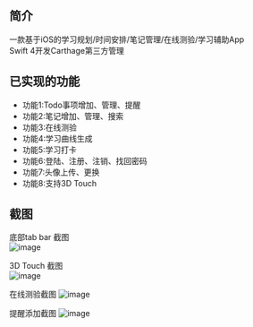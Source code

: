## 简介
一款基于iOS的学习规划/时间安排/笔记管理/在线测验/学习辅助App  
Swift 4开发Carthage第三方管理



## 已实现的功能
- 功能1:Todo事项增加、管理、提醒
- 功能2:笔记增加、管理、搜索
- 功能3:在线测验
- 功能4:学习曲线生成
- 功能5:学习打卡  
- 功能6:登陆、注册、注销、找回密码 
- 功能7:头像上传、更换
- 功能8:支持3D Touch


## 截图
底部tab bar 截图  
![image](https://github.com/edisonwong520/paper_code/blob/master/Screenshots/%E5%9B%BE%E7%89%875.png?raw=true)

3D Touch 截图  
![image](https://github.com/edisonwong520/paper_code/blob/master/Screenshots/%E5%9B%BE%E7%89%874.png?raw=true)

在线测验截图
![image](https://github.com/edisonwong520/paper_code/blob/master/Screenshots/%E5%9B%BE%E7%89%873.png?raw=true)

提醒添加截图
![image](https://github.com/edisonwong520/paper_code/blob/master/Screenshots/%E5%9B%BE%E7%89%876.png?raw=true)

